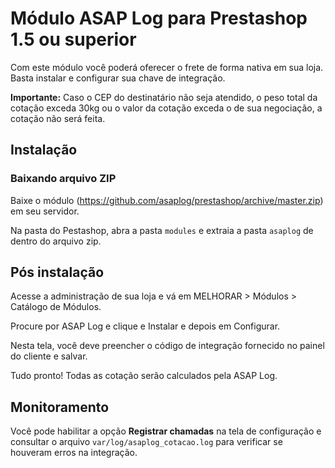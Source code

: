 # Módulo ASAP Log para Prestashop 1.5 ou superior

Com este módulo você poderá oferecer o frete de forma nativa em sua loja. Basta instalar e configurar sua chave de integração.

**Importante:** Caso o CEP do destinatário não seja atendido, o peso total da cotação exceda 30kg ou o valor da cotação exceda o de sua negociação, a cotação não será feita.

## Instalação

### Baixando arquivo ZIP

Baixe o módulo (https://github.com/asaplog/prestashop/archive/master.zip) em seu servidor.

Na pasta do Pestashop, abra a pasta ```modules``` e extraia a pasta ```asaplog``` de dentro do arquivo zip.

## Pós instalação

Acesse a administração de sua loja e vá em MELHORAR > Módulos > Catálogo de Módulos.

Procure por ASAP Log e clique e Instalar e depois em Configurar.

Nesta tela, você deve preencher o código de integração fornecido no painel do cliente e salvar.

Tudo pronto! Todas as cotação serão calculados pela ASAP Log.

## Monitoramento

Você pode habilitar a opção **Registrar chamadas** na tela de configuração e consultar o arquivo ```var/log/asaplog_cotacao.log``` para verificar se houveram erros na integração.
